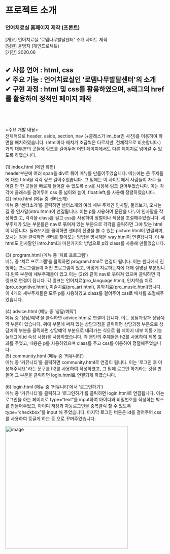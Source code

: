 

# 프로젝트 소개

### 언어치료실 홈페이지 제작  (프론트)

[개요] 언어치료실 '로뎀나무발달센터' 소개 사이트 제작   
[팀원] 윤명지 (개인프로젝트)   
[기간] 2020.06    

✔  사용 언어  : html, css      
✔  주요 기능 : 언어치료실인 '로뎀나무발달센터'의 소개   
✔  구현 과정 : html 및 css를 활용하였으며, a태그의 href를 활용하여 정적인 페이지 제작   
<br>
---------------------------------------
<br>

<주요 개발 내용>   
전체적으로 header, aside, section, nav (+클래스가 im_bar인 사진)를 이용하여 화면을 배치하였습니다. (html마다 배치가 조금씩은 다르지만, 전체적으로 비슷합니다.)   
거의 대부분의 곳들에 링크를 걸어두어 어떤 페이지에서도 다른 페이지로 넘어갈 수 있도록 하였습니다.   
<br>
(1) index.html (메인 화면)   
header부분에 여러 span을 div로 묶어 메뉴를 만들어주었습니다. 메뉴에는 큰 주제들에 대한 html을 각각 링크 걸어주었습니다. 그 밑에는 이 사이트에서 사람들이 자주 들어갈 만
한 곳들을 빠르게 들어갈 수 있도록 div를 사용해 링크 걸어두었습니다. 이는 각각에 클래스를 걸어두어 css 중 넓이와 높이, float:left;를 사용해 정렬하였습니다.
<br>
(2) intro.html (메뉴 중 센터소개)   
메뉴 중 ‘센터소개’를 클릭하면 센터소개의 여러 세부 주제인 인사말, 둘러보기, 오시는 길 중 인사말(intro.html)이 연결됩니다. 이는 p를 사용하여 문단을 나누어 인사말을 작성하였
고, 각각을 class를 걸고 css를 사용하여 정렬이나 색상을 조절해주었습니다. 세부주제가 있는 부분들은 nav로 묶여져 있는 부분으로 각각을 클릭하면 그에 맞는 html이 나옵니다.
둘러보기를 클릭하면 센터의 전경을 볼 수 있는 picture.html이 연결되며, 오시는 길을 클릭하면 센터를 찾아오는 방법을 명시해둔 way.html이 연결됩니다. 이 두 html도 인사말인
intro.html과 마찬가지의 방법으로 p와 class를 사용해 만들었습니다.  
<br>
(3) program.html (메뉴 중 ‘치료 프로그램’)   
메뉴 중 ‘치료 프로그램’을 클릭하면 program.html로 연결이 됩니다. 이는 센터에서 진행하는 프로그램들이 어떤 프로그램이 있고, 어떻게 치료하는지에 대해 설명된 부분입니다.왼쪽
부분에 세부주제들이 있고 이는 (2)와 같이 nav로 묶여져 있으며 클릭하면 각 링크로 연결이 됩니다. 각 링크는 언어치료(pro_language.html), 인지학습 치료(pro_cognitive.html),
미술치료(pro_art.html), 음악치료(pro_music.html)입니다. 이 4개의 세부주제들은 모두 p를 사용하였고 class를 걸어주어 css로 배치를 조절해주었습니다.  
<br>
(4) advice.html (메뉴 중 ‘상담/예약’)   
메뉴 중 ‘상담/예약’을 클릭하면 advice.html로 연결이 됩니다. 이는 상담과정과 상담예약 부분이 있습니다. 위에 부분에 써져 있는 상담과정을 클릭하면 상담과정 부분으로 상담예약
부분을 클릭하면 상담예약 부분으로 내려가는 식으로 웹 페이지 내부 이동 기능(a태그에,id 속성 사용)을 사용하였습니다. 각 문단의 주제들은 h2를 사용하여 제목 효과를 주었고, 내용은 p를 사용하였으며 class를 주고 css를 이용하여 정렬해주었습니다.
<br>
(5) community.html (메뉴 중 ‘커뮤니티’)   
메뉴 중 ‘커뮤니티’를 클릭하면 community.html로 연결이 됩니다. 이는 ‘로그인 후 이용해주세요’ 라는 문구를 h2를 사용하여 작성하였고, 그 밑에 로그인 하기라는 것을 만들어 그 부분을 클릭하면 login.html로 연결되게 하였습니다.   
<br>
(6) login.html (메뉴 중 ‘커뮤니티’에서 ‘로그인하기’)   
메뉴 중 ‘커뮤니티’를 클릭하고 ‘로그인하기’를 클릭하면 login.html로 연결됩니다. 이는 로그인을 하는 페이지로 type=“text”를 input하여 아이디와 비밀번호를 작성하는 박스를 만들어주었고, 아이디 저장과 자동로그인을 중복클릭 할 수 있도록 type=“checkbox”를 input 해 주었습니다. 마지막 로그인 버튼은 id를 걸어주어 css를 사용하여 둥글게 하는 등 으로 꾸며주었습니다.   
   
<img width="386" alt="image" src="https://user-images.githubusercontent.com/110431203/214211019-5f04e2ca-fb38-46f2-9b3f-f80332bd0181.png">


